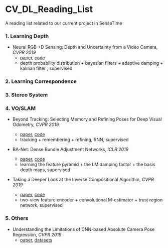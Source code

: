 # CV_DL_Reading_List
A reading list related to our current project in SenseTime

### 1. Learning Depth
* Neural RGB->D Sensing: Depth and Uncertainty from a Video Camera, *CVPR 2019*
  * [paper](https://arxiv.org/abs/1901.02571), [code](https://github.com/NVlabs/neuralrgbd)
  * depth probability distribution + bayesian filters + adaptive damping + kalman filter , supervised
### 2. Learning Correspondence

### 3. Stereo System

### 4. VO/SLAM
* Beyond Tracking: Selecting Memory and Refining Poses for Deep Visual Odometry, *CVPR 2019*
  * [paper](https://arxiv.org/abs/1904.01892), [code]()
  * tracking + remembering + refining, RNN, supervised

* BA-Net: Dense Bundle Adjustment Networks, *ICLR 2019*
  * [paper](https://openreview.net/pdf?id=B1gabhRcYX), [code](https://github.com/frobelbest/BANet)
  * learning the feature pyramid + the LM damping factor + the basis depth maps, supervised

* Taking a Deeper Look at the Inverse Compositional Algorithm, *CVPR 2019*
  * [paper](http://www.cvlibs.net/publications/Lv2019CVPR.pdf), [code](https://github.com/lvzhaoyang/DeeperInverseCompositionalAlgorithm)
  * two-view feature encoder + convolutional M-estimator + trust region network, supervised
  
### 5. Others
* Understanding the Limitations of CNN-based Absolute Camera Pose Regression, *CVPR 2019*
  * [paper](https://arxiv.org/abs/1903.07504), [datasets](https://github.com/tsattler/understanding_apr)

